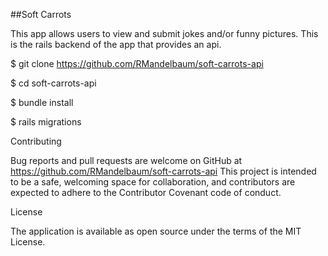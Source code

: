 ##Soft Carrots

This app allows users to view and submit jokes and/or funny pictures.
This is the rails backend of the app that provides an api.

$ git clone https://github.com/RMandelbaum/soft-carrots-api

$ cd soft-carrots-api

$ bundle install

$ rails migrations

Contributing

Bug reports and pull requests are welcome on GitHub at https://github.com/RMandelbaum/soft-carrots-api This project is intended to be a safe, welcoming space for collaboration, and contributors are expected to adhere to the Contributor Covenant code of conduct.

License

The application is available as open source under the terms of the MIT License.
